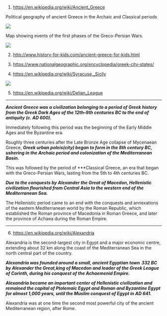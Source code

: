 1) https://en.wikipedia.org/wiki/Ancient_Greece

Political geography of ancient Greece in the Archaic and Classical periods

![](https://upload.wikimedia.org/wikipedia/commons/5/5d/Map_of_Archaic_Greece_%28English%29.jpg)


Map showing events of the first phases of the Greco-Persian Wars.

![](https://upload.wikimedia.org/wikipedia/commons/3/3a/Map_Greco-Persian_Wars-en.svg)



2) http://www.history-for-kids.com/ancient-greece-for-kids.html

3) https://www.nationalgeographic.org/encyclopedia/greek-city-states/

4) https://en.wikipedia.org/wiki/Syracuse,_Sicily


![](https://upload.wikimedia.org/wikipedia/commons/8/8e/Pelop_war_en.png)


5) https://en.wikipedia.org/wiki/Delian_League

------------------------------------------------------------------------------------------------------------------

***Ancient Greece was a civilization belonging to a period of Greek history from the Greek Dark Ages of the 12th–9th centuries BC to the end of antiquity (c. AD 600).***

Immediately following this period was the beginning of the Early Middle Ages and the Byzantine era.

Roughly three centuries after the Late Bronze Age collapse of Mycenaean Greece, ***Greek urban poleis(city) began to form in the 8th century BC, ushering in the Archaic period and colonization of the Mediterranean Basin.***

This was followed by the period of ***Classical Greece, an era that began with the Greco-Persian Wars, lasting from the 5th to 4th centuries BC. 

***Due to the conquests by Alexander the Great of Macedon, Hellenistic civilization flourished from Central Asia to the western end of the Mediterranean Sea.*** 

The Hellenistic period came to an end with the conquests and annexations of the eastern Mediterranean world by the Roman Republic, which established the Roman province of Macedonia in Roman Greece, and later the province of Achaea during the Roman Empire.

-----------------------------------------------------------------------------------------------------------------



6) https://en.wikipedia.org/wiki/Alexandria

Alexandria is the second-largest city in Egypt and a major economic centre, extending about 32 km along the coast of the Mediterranean Sea in the north central part of the country.

***Alexandria was founded around a small, ancient Egyptian town  332 BC by Alexander the Great,king of Macedon and leader of the Greek League of Corinth, during his conquest of the Achaemenid Empire.***

***Alexandria became an important center of Hellenistic civilization and remained the capital of Ptolemaic Egypt and Roman and Byzantine Egypt for almost 1,000 years, until the Muslim conquest of Egypt in AD 641.***

Alexandria was at one time the second most powerful city of the ancient Mediterranean region, after Rome. 




